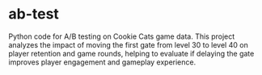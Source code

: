 # ab-test
Python code for A/B testing on Cookie Cats game data. This project analyzes the impact of moving the first gate from level 30 to level 40 on player retention and game rounds, helping to evaluate if delaying the gate improves player engagement and gameplay experience.
